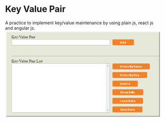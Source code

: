 # Key Value Pair
A practice to implement key/value maintenance by using plain js, react js and angular js.
![ScreenShot](/screenshots/key-value-pair.png)